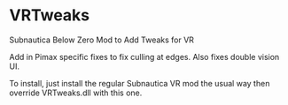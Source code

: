 # VRTweaks
Subnautica Below Zero Mod to Add Tweaks for VR

Add in Pimax specific fixes to fix culling at edges. Also fixes double vision UI.

To install, just install the regular Subnautica VR mod the usual way then override VRTweaks.dll with this one.


